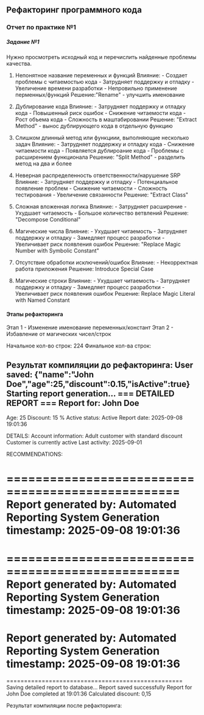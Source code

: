 ## Рефакторинг программного кода
### Отчет по практике №1

##### Задание №1
Нужно просмотреть исходный код и перечислить найденные проблемы качества.

1) Непонятное название переменных и функций
    Влияние:
        - Создает проблемы с читаемостью кода
        - Затрудняет поддержку и отладку
        - Увеличение времени разработки
        - Непровильно применение перменных/функций
    Решение:"Rename" - улучшить именование

2) Дублирование кода
    Влияние:
        - Затрудняет поддержку и отладку кода
        - Повышенный риск ошибок
        - Снижение читаемости кода
        - Рост объема кода
        - Сложность в маштабировании
    Решение: "Extract Method" - вынос дублирующего кода в отдельную функцию

3) Слишком длинный метод или функциии, выполняющие несколько задач
    Влияние:
        - Затрудняет поддержку и отладку кода
        - Снижение читаемости кода
        - Появляется дублироание кода
        - Проблемы с расширением функционала
    Решение: "Split Method" - разделить метод на два и более

4) Неверная распределенность ответственности/нарушение SRP
    Влияние:
        - Затрудняет поддержку и отладку
        - Потенциальное появление проблем
        - Снижение читаемости
        - Сложность тестирования
        - Увеличение связанности
    Решение: "Extract Class"

5) Сложная вложенная логика
    Влияние: 
        - Затрудняет расширение
        - Ухудшает читаемость
        - Большое количество ветвлений
    Решение: "Decompose Conditional"

6) Магические числа
    Влияние: 
        - Ухудшает читаемость
        - Затрудняет поддержку и отладку
        - Замедляет процесс разработки
        - Увеличивает риск появления ошибок
    Решение: "Replace Magic Number with Symbolic Constant"

7) Отсутствие обработки исключений/ошибок
    Влияние: 
        - Некорректная работа приложения
    Решение: Introduce Special Case

8) Магические строки
    Влияние: 
        - Ухудшает читаемость
        - Затрудняет поддержку и отладку
        - Замедляет процесс разработки
        - Увеличивает риск появления ошибок
    Решение: Replace Magic Literal with Named Constant


#### Этапы рефакторинга
Этап 1 - Изменение именование переменных/констант
Этап 2 - Избавление от магических чисел/строк

Начальное кол-во строк: 224
Финальное кол-ва строк: 


Результат компиляции до рефакторинга:
User saved: {"name":"John Doe","age":25,"discount":0.15,"isActive":true}
Starting report generation...
=== DETAILED REPORT ===
Report for: John Doe
--------------------
Age: 25
Discount: 15 %
Active status: Active
Report date: 2025-09-08 19:01:36

DETAILS:
Account information:
Adult customer with standard discount
Customer is currently active
Last activity: 2025-09-01

RECOMMENDATIONS:

==================================================
Report generated by: Automated Reporting System
Generation timestamp: 2025-09-08 19:01:36
==================================================

==================================================
Report generated by: Automated Reporting System
Generation timestamp: 2025-09-08 19:01:36
==================================================
Report generated by: Automated Reporting System
Generation timestamp: 2025-09-08 19:01:36
==================================================
==================================================
Saving detailed report to database...
Report saved successfully
Report for John Doe completed at 19:01:36
Calculated discount: 0,15


Результат компиляции после рефакторинга: